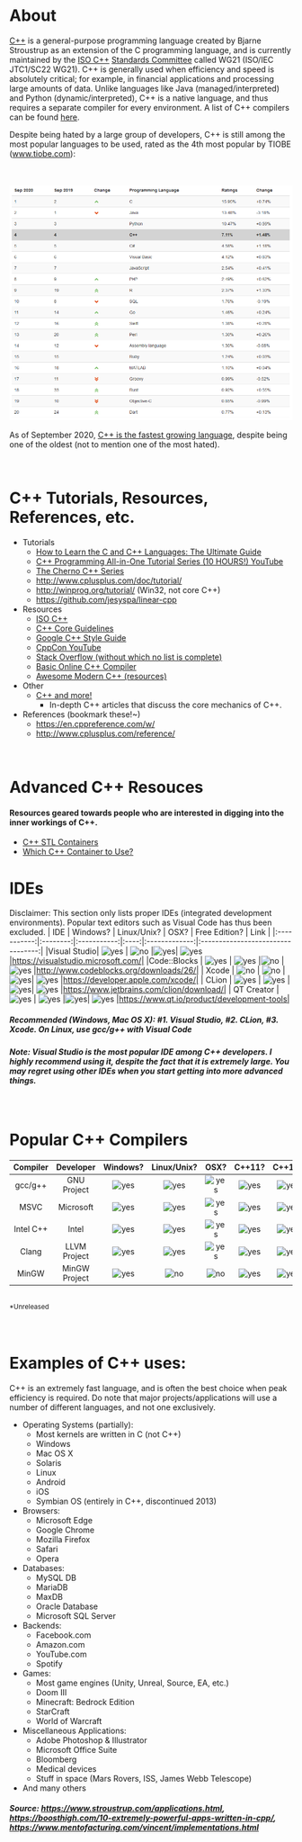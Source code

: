 # About
[C++][cpp-wiki] is a general-purpose programming language created by Bjarne Stroustrup as an extension of the C programming language, and is currently maintained by the [ISO C++][isocpp] [Standards Committee][isocpp-committee] called WG21 (ISO/IEC JTC1/SC22 WG21). C++ is generally used when efficiency and speed is absolutely critical; for example, in financial applications and processing large amounts of data. Unlike languages like Java (managed/interpreted) and Python (dynamic/interpreted), C++ is a native language, and thus requires a separate compiler for every environment. A list of C++ compilers can be found [here][cpp-compilers].

Despite being hated by a large group of developers, C++ is still among the most popular languages to be used, rated as the 4th most popular by TIOBE (www.tiobe.com):


<br><br>![tiobepop]

As of September 2020, [C++ is the fastest growing language][growth], despite being one of the oldest (not to mention one of the most hated).

<br>

# C++ Tutorials, Resources, References, etc.
- Tutorials
   - [How to Learn the C and C++ Languages: The Ultimate Guide](https://www.toptal.com/c/the-ultimate-list-of-resources-to-learn-c-and-c-plus-plus)
   - [C++ Programming All-in-One Tutorial Series (10 HOURS!) YouTube](https://www.youtube.com/watch?v=_bYFu9mBnr4)
   - [The Cherno C++ Series](https://www.youtube.com/playlist?list=PLlrATfBNZ98dudnM48yfGUldqGD0S4FFb)
   - http://www.cplusplus.com/doc/tutorial/
   - http://winprog.org/tutorial/ (Win32, not core C++)
   - https://github.com/jesyspa/linear-cpp
- Resources
   - [ISO C++](https://isocpp.org/)
   - [C++ Core Guidelines](http://isocpp.github.io/CppCoreGuidelines/CppCoreGuidelines)
   - [Google C++ Style Guide](https://google.github.io/styleguide/cppguide.html)
   - [CppCon YouTube](https://www.youtube.com/user/CppCon)
   - [Stack Overflow (without which no list is complete)](https://stackoverflow.com/questions/tagged/c%2b%2b)
   - [Basic Online C++ Compiler](http://cpp.sh/)
   - [Awesome Modern C++ (resources)](https://awesomecpp.com/)
- Other
   - [C++ and more!](https://blogs.msmvps.com/gdicanio/)
      - In-depth C++ articles that discuss the core mechanics of C++.
- References (bookmark these!~)
   - https://en.cppreference.com/w/
   - http://www.cplusplus.com/reference/

<br>

# Advanced C++ Resouces
#### Resources geared towards people who are interested in digging into the inner workings of C++.
- [C++ STL Containers](https://embeddedartistry.com/blog/2017/08/02/an-overview-of-c-stl-containers/)
- [Which C++ Container to Use?](https://web.archive.org/web/20180824133558/homepages.e3.net.nz/%7Edjm/cppcontainers.html)


# IDEs
Disclaimer: This section only lists proper IDEs (integrated development environments). Popular text editors such as Visual Code has thus been excluded.
|     IDE     | Windows? | Linux/Unix? | OSX? | Free Edition? | Link |
|:-----------:|:--------:|:-----------:|:----:|:-------------:|:---------------------------------:|
|Visual Studio|  ![yes]  |    ![no]    |![yes]|    ![yes]     |https://visualstudio.microsoft.com/|
|Code::Blocks |  ![yes]  |   ![yes]    |![no] |    ![yes]     |http://www.codeblocks.org/downloads/26/|
|    Xcode    |  ![no]   |    ![no]    |![yes]|    ![yes]     |https://developer.apple.com/xcode/|
|    CLion    |  ![yes]  |   ![yes]    |![yes]|    ![yes]     |https://www.jetbrains.com/clion/download/|
| QT Creator  |  ![yes]  |   ![yes]    |![yes]|    ![yes]     |https://www.qt.io/product/development-tools|

##### Recommended (Windows, Mac OS X): #1. Visual Studio, #2. CLion, #3. Xcode. On Linux, use gcc/g++ with Visual Code
##### Note: Visual Studio is the most popular IDE among C++ developers. I highly recommend using it, despite the fact that it is extremely large. You may regret using other IDEs when you start getting into more advanced things.

<br>

# Popular C++ Compilers

| Compiler |  Developer  | Windows? | Linux/Unix? | OSX? | C++11? | C++14? |  C++17?  |  C++20?  |
|:--------:|:-----------:|:--------:|:-----------:|:----:|:------:|:------:|:--------:|:--------:|
| gcc/g++  | GNU Project |  ![yes]  |   ![yes]    |![yes]| ![yes] | ![yes] |  ![yes]  |![partial]|
|   MSVC   |  Microsoft  |  ![yes]  |   ![yes]    |![yes]| ![yes] | ![yes] |  ![yes]  |  ![no]   |
| Intel C++|    Intel    |  ![yes]  |   ![yes]    |![yes]| ![yes] | ![yes] |![partial]|![partial]|
|  Clang   |LLVM Project |  ![yes]  |   ![yes]    |![yes]| ![yes] | ![yes] |  ![yes]  |![partial]|
|  MinGW   |MinGW Project|  ![yes]  |   ![no]     |![no] | ![yes] | ![yes] |  ![yes]  |![partial]|

<br><sup>*Unreleased</sup>

<br>

# Examples of C++ uses:
C++ is an extremely fast language, and is often the best choice when peak efficiency is required. Do note that major projects/applications will use a number of different languages, and not one exclusively.

- Operating Systems (partially):
   - Most kernels are written in C (not C++)
   - Windows
   - Mac OS X
   - Solaris
   - Linux
   - Android
   - iOS
   - Symbian OS (entirely in C++, discontinued 2013)
- Browsers:
   - Microsoft Edge
   - Google Chrome
   - Mozilla Firefox
   - Safari
   - Opera
- Databases:
   - MySQL DB
   - MariaDB
   - MaxDB
   - Oracle Database
   - Microsoft SQL Server
- Backends:
   - Facebook.<span></span>com
   - Amazon.<span></span>com
   - YouTube.<span></span>com
   - Spotify
- Games:
   - Most game engines (Unity, Unreal, Source, EA, etc.)
   - Doom III
   - Minecraft: Bedrock Edition
   - StarCraft
   - World of Warcraft
- Miscellaneous Applications:
   - Adobe Photoshop & Illustrator
   - Microsoft Office Suite
   - Bloomberg
   - Medical devices
   - Stuff in space (Mars Rovers, ISS, James Webb Telescope)
- And many others

##### Source: https://www.stroustrup.com/applications.html, https://boosthigh.com/10-extremely-powerful-apps-written-in-cpp/, https://www.mentofacturing.com/vincent/implementations.html




[cpp-wiki]: https://en.wikipedia.org/wiki/C%2B%2B
[isocpp]: https://isocpp.org/
[isocpp-committee]: https://isocpp.org/std/the-committee
[cpp-compilers]: https://en.wikipedia.org/wiki/List_of_compilers#C++_compilers
[yes]: https://img.shields.io/badge/-yes-brightgreen
[partial]: https://img.shields.io/badge/-partial-yellow
[no]: https://img.shields.io/badge/-no-red
[growth]: https://www.techrepublic.com/article/c-is-now-the-fastest-growing-programming-language/
[tiobepop]: ./tiobepopular.png
